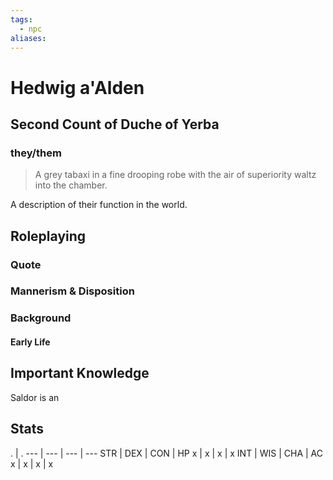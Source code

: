 ```yaml
---
tags:
  - npc
aliases:
---
```

# Hedwig a'Alden
## Second Count of Duche of Yerba
### they/them

> A grey tabaxi in a fine drooping robe with the air of superiority waltz into the chamber.

A description of their function in the world.

## Roleplaying
### Quote

### Mannerism & Disposition

### Background
#### Early Life

## Important Knowledge
Saldor is an

## Stats
. | . 
--- | --- | --- | ---
STR | DEX | CON | HP
x | x | x | x
INT | WIS | CHA | AC
x | x | x | x